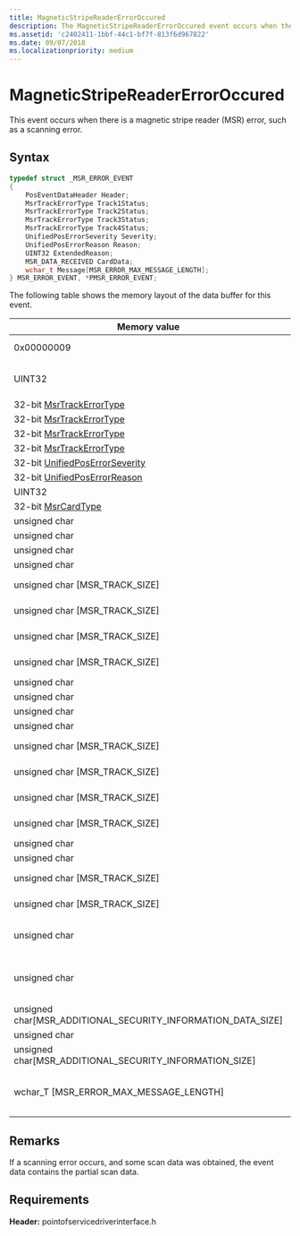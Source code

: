 ```yaml
---
title: MagneticStripeReaderErrorOccured
description: The MagneticStripeReaderErrorOccured event occurs when there is a magnetic stripe reader (MSR) error, such as a scanning error.
ms.assetid: 'c2402411-1bbf-44c1-bf7f-813f6d967822'
ms.date: 09/07/2018
ms.localizationpriority: medium
---
```


# MagneticStripeReaderErrorOccured

This event occurs when there is a magnetic stripe reader (MSR) error, such as a scanning error.

## Syntax

```cpp
typedef struct _MSR_ERROR_EVENT
{
    PosEventDataHeader Header;
    MsrTrackErrorType Track1Status;
    MsrTrackErrorType Track2Status;
    MsrTrackErrorType Track3Status;
    MsrTrackErrorType Track4Status;
    UnifiedPosErrorSeverity Severity;
    UnifiedPosErrorReason Reason;
    UINT32 ExtendedReason;
    MSR_DATA_RECEIVED CardData;
    wchar_t Message[MSR_ERROR_MAX_MESSAGE_LENGTH];
} MSR_ERROR_EVENT, *PMSR_ERROR_EVENT;
```

The following table shows the memory layout of the data buffer for this event.

| Memory value                                                                   | Description                                                                                                                               |
|--------------------------------------------------------------------------------|-------------------------------------------------------------------------------------------------------------------------------------------|
| 0x00000009                                                          | **EventType = PosEventType:: MagneticStripeReaderErrorOccurred**                                                               |
| UINT32                                                              | **DataLength** = sizeof(**PosEventDataHeader**) + sizeof(**MSR\_ERROR\_EVENT**)                                                |
| 32-bit [MsrTrackErrorType](https://docs.microsoft.com/windows-hardware/drivers/ddi/pointofservicedriverinterface/ne-pointofservicedriverinterface-_msrtrackerrortype)                   | **Track1Status**                                                                                                               |
| 32-bit [MsrTrackErrorType](https://docs.microsoft.com/windows-hardware/drivers/ddi/pointofservicedriverinterface/ne-pointofservicedriverinterface-_msrtrackerrortype)                   | **Track2Status**                                                                                                               |
| 32-bit [MsrTrackErrorType](https://docs.microsoft.com/windows-hardware/drivers/ddi/pointofservicedriverinterface/ne-pointofservicedriverinterface-_msrtrackerrortype)                   | **Track3Status**                                                                                                               |
| 32-bit [MsrTrackErrorType](https://docs.microsoft.com/windows-hardware/drivers/ddi/pointofservicedriverinterface/ne-pointofservicedriverinterface-_msrtrackerrortype)                   | **Track4Status**                                                                                                               |
| 32-bit [UnifiedPosErrorSeverity](https://docs.microsoft.com/windows-hardware/drivers/ddi/pointofservicecommontypes/ne-pointofservicecommontypes-driverunifiedposerrorseverity)       | **Severity**                                                                                                                   |
| 32-bit [UnifiedPosErrorReason](https://docs.microsoft.com/windows-hardware/drivers/ddi/pointofservicecommontypes/ne-pointofservicecommontypes-driverunifiedposerrorreason)           | **Reason**                                                                                                                     |
| UINT32                                                              | **Extended Reason**                                                                                                            |
| 32-bit [MsrCardType](https://docs.microsoft.com/windows-hardware/drivers/ddi/pointofservicedriverinterface/ne-pointofservicedriverinterface-_msrcardtype)                               | **CardType**                                                                                                                   |
| unsigned char                                                       | **Track1EncryptedDataLength**                                                                                                  |
| unsigned char                                                       | **Track2EncryptedDataLength**                                                                                                  |
| unsigned char                                                       | **Track3EncryptedDataLength**                                                                                                  |
| unsigned char                                                       | **Track4EncryptedDataLength**                                                                                                  |
| unsigned char \[MSR\_TRACK\_SIZE\]                                  | **Track1EncryptedDataLength** bytes of encrypted track 1 data                                                                  |
| unsigned char \[MSR\_TRACK\_SIZE\]                                  | **Track2EncryptedDataLength** bytes of encrypted track 2 data                                                                  |
| unsigned char \[MSR\_TRACK\_SIZE\]                                  | **Track3EncryptedDataLength** bytes of encrypted track 3 data                                                                  |
| unsigned char \[MSR\_TRACK\_SIZE\]                                  | **Track4EncryptedDataLength** bytes of encrypted track 4 data                                                                  |
| unsigned char                                                       | **Track1MaskedDataLength**                                                                                                     |
| unsigned char                                                       | **Track2MaskedDataLength**                                                                                                     |
| unsigned char                                                       | **Track3MaskedDataLength**                                                                                                     |
| unsigned char                                                       | **Track4MaskedDataLength**                                                                                                     |
| unsigned char \[MSR\_TRACK\_SIZE\]                                  | **Track1MaskedDataLength** bytes of masked track 1 data                                                                        |
| unsigned char \[MSR\_TRACK\_SIZE\]                                  | **Track2MaskedDataLength** bytes of masked track 2 data                                                                        |
| unsigned char \[MSR\_TRACK\_SIZE\]                                  | **Track3MaskedDataLength** bytes of masked track 3 data                                                                        |
| unsigned char \[MSR\_TRACK\_SIZE\]                                  | **Track4MaskedDataLength** bytes of masked track 4 data                                                                        |
| unsigned char                                                       | **Track1DiscretionaryDataLength**                                                                                              |
| unsigned char                                                       | **Track2DiscretionaryDataLength**                                                                                              |
| unsigned char \[MSR\_TRACK\_SIZE\]                                  | **Track1DiscretionaryDataLength** bytes of discretionary track 1 data                                                          |
| unsigned char \[MSR\_TRACK\_SIZE\]                                  | **Track2DiscretionaryDataLength** bytes of discretionary track 2 data                                                          |
| unsigned char                                                       | **CardAuthenicationDataLength** - length of the data after encryption, including padding                                       |
| unsigned char                                                       | **CardAuthenticationDataAbsoluteLength** - length of data before encryption (may be needed to strip padding during decryption) |
| unsigned char\[MSR\_ADDITIONAL\_SECURITY\_INFORMATION\_DATA\_SIZE\] | **CardAuthenticationDataAbsoluteLength** bytes of card authentication data                                                     |
| unsigned char                                                       | **AdditionalSecurityInformationLength**                                                                                        |
| unsigned char\[MSR\_ADDITIONAL\_SECURITY\_INFORMATION\_SIZE\]       | **AdditionalSecurityInformationLength** bytes of additional security information                                               |
| wchar\_T \[MSR\_ERROR\_MAX\_MESSAGE\_LENGTH\]                       | Up to **MSR\_ERROR\_MAX\_MESSAGE\_LENGTH** wchar\_t of error **Null**-terminated message text                                  |


## Remarks

If a scanning error occurs, and some scan data was obtained, the event data contains the partial scan data.

## Requirements

**Header:** pointofservicedriverinterface.h

